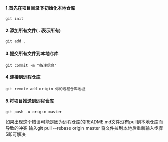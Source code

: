 #### 1.首先在项目目录下初始化本地仓库
```
git init
```
#### 2.添加所有文件( . 表示所有)
```
git add .
```
#### 3.提交所有文件到本地仓库
```
git commit -m "备注信息"
```
#### 4.连接到远程仓库
```
git remote add origin 你的远程仓库地址
```
#### 5.将项目推送到远程仓库
```
git push -u origin master
```
如果出现这个错误可能是因为远程仓库的README.md文件没有pull到本地仓库而导致的冲突
输入git pull --rebase origin master 将文件拉到本地后重新输入步骤5即可解决